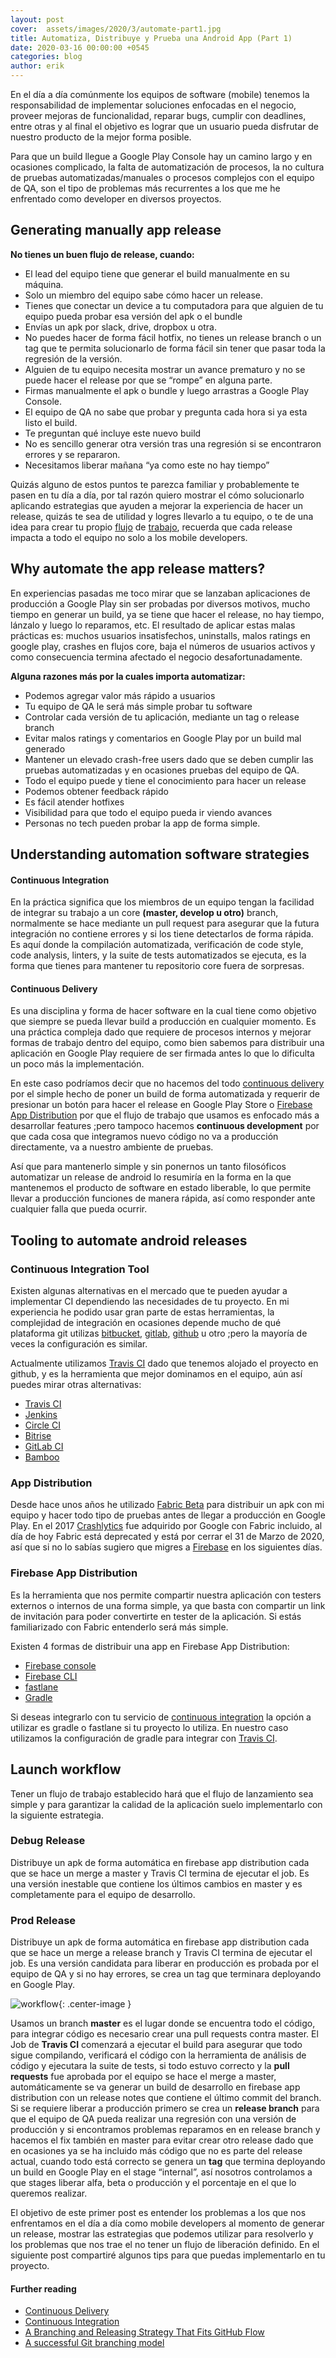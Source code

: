 ```yaml
---
layout: post
cover:  assets/images/2020/3/automate-part1.jpg
title: Automatiza, Distribuye y Prueba una Android App (Part 1)
date: 2020-03-16 00:00:00 +0545
categories: blog
author: erik
---
```


En el día a día comúnmente los equipos de software (mobile) tenemos la responsabilidad de implementar soluciones enfocadas en el negocio, proveer mejoras de funcionalidad, reparar bugs, cumplir con deadlines, entre otras y al final el objetivo es lograr que un usuario pueda disfrutar de nuestro producto de la mejor forma posible. 

Para que un build llegue a Google Play Console hay un camino largo y en ocasiones complicado, la falta de automatización de procesos, la no cultura de pruebas automatizadas/manuales o procesos complejos con el equipo de QA, son el tipo de problemas más recurrentes a los que me he enfrentado como developer en diversos proyectos.

## Generating manually app release

**No tienes un buen flujo de release, cuando:**

* El lead del equipo tiene que generar el build manualmente en su máquina.
* Solo un miembro del equipo sabe cómo hacer un release.
* Tienes que conectar un device a tu computadora para que alguien de tu equipo pueda probar esa versión del apk o el bundle
* Envías un apk por slack, drive, dropbox u otra. 
* No puedes hacer de forma fácil hotfix, no tienes un release branch o un tag que te permita solucionarlo de forma fácil sin tener que pasar toda la regresión de la versión.
* Alguien de tu equipo necesita mostrar un avance prematuro y no se puede hacer el release por que se “rompe” en alguna parte.
* Firmas manualmente el apk o bundle y luego arrastras a Google Play Console.
* El equipo de QA no sabe que probar y pregunta cada hora si ya esta listo el build.
* Te preguntan qué incluye este nuevo build
* No es sencillo generar otra versión tras una regresión si se encontraron errores y se repararon.
* Necesitamos liberar mañana “ya como este no hay tiempo”

Quizás alguno de estos puntos te parezca familiar y probablemente te pasen en tu día a día, por tal razón quiero mostrar el cómo solucionarlo aplicando estrategias que ayuden a mejorar la experiencia de hacer un release, quizás te sea de utilidad y logres llevarlo a tu equipo, o te de una idea para crear tu propio [flujo](https://nvie.com/posts/a-successful-git-branching-model/) de [trabajo](https://hackernoon.com/a-branching-and-releasing-strategy-that-fits-github-flow-be1b6c48eca2), recuerda que cada release impacta a todo el equipo no solo a los mobile developers.

## Why automate the app release matters?

En experiencias pasadas me toco mirar que se lanzaban aplicaciones de producción a Google Play sin ser probadas por diversos motivos, mucho tiempo en generar un build, ya se tiene que hacer el release, no hay tiempo, lánzalo y luego lo reparamos, etc. El resultado de aplicar estas malas prácticas es: muchos usuarios insatisfechos, uninstalls, malos ratings en google play, crashes en flujos core, baja el números de usuarios activos y como consecuencia termina afectado el negocio desafortunadamente. 

**Alguna razones más por la cuales importa automatizar:**

* Podemos agregar valor más rápido a usuarios  
* Tu equipo de QA le será más simple probar tu software 
* Controlar cada versión de tu aplicación, mediante un tag o release branch
* Evitar malos ratings y comentarios en Google Play por un build mal generado
* Mantener un elevado crash-free users dado que se deben cumplir las pruebas automatizadas y en ocasiones pruebas del equipo de QA.
* Todo el equipo puede y tiene el conocimiento para hacer un release
* Podemos obtener feedback rápido 
* Es fácil atender hotfixes 
* Visibilidad para que todo el equipo pueda ir viendo avances
* Personas no tech pueden probar la app de forma simple. 

## Understanding automation software strategies

#### Continuous Integration

En la práctica significa que los miembros de un equipo tengan la facilidad de integrar su trabajo a un core **(master, develop u otro)** branch, normalmente se hace mediante un pull request para asegurar que la futura integración no contiene errores y si los tiene detectarlos de forma rápida. 
Es aquí donde la compilación automatizada, verificación de code style, code analysis, linters, y la suite de tests automatizados se ejecuta, es la forma que tienes para mantener tu repositorio core fuera de sorpresas.

#### Continuous Delivery

Es una disciplina y forma de hacer software en la cual tiene como objetivo que siempre se pueda llevar build a producción en cualquier momento. Es una práctica compleja dado que requiere de procesos internos y mejorar formas de trabajo dentro del equipo, como bien sabemos para distribuir una aplicación en Google Play requiere de ser firmada antes lo que lo dificulta un poco más la implementación.

En este caso podríamos decir que no hacemos del todo [continuous delivery](https://martinfowler.com/bliki/ContinuousDelivery.html) por el simple hecho de poner un build de forma automatizada y requerir de presionar un botón para hacer el release en Google Play Store o [Firebase App Distribution](https://firebase.google.com/docs/app-distribution) por que el flujo de trabajo que usamos es enfocado más a desarrollar features ;pero tampoco hacemos **continuous development** por que cada cosa que integramos nuevo código no va a producción directamente, va a nuestro ambiente de pruebas.

Así que para mantenerlo simple y sin ponernos un tanto filosóficos automatizar un release de android lo resumiría en la forma en la que mantenemos el producto de software en estado liberable, lo que permite llevar a producción funciones de manera rápida, así como responder ante cualquier falla que pueda ocurrir. 

## Tooling to automate android releases

### Continuous Integration Tool

Existen algunas alternativas en el mercado que te pueden ayudar a implementar CI dependiendo las necesidades de tu proyecto. En mi experiencia he podido usar gran parte de estas herramientas, la complejidad de integración en ocasiones depende mucho de qué plataforma git utilizas [bitbucket](https://bitbucket.org/product/), [gitlab](https://about.gitlab.com/), [github](https://github.com/) u otro ;pero la mayoría de veces la configuración es similar. 

Actualmente utilizamos [Travis CI](https://docs.travis-ci.com/) dado que tenemos alojado el proyecto en github, y es la herramienta que mejor dominamos en el equipo, aún así  puedes mirar otras alternativas:

* [Travis CI](https://docs.travis-ci.com/)
* [Jenkins](https://jenkins.io/doc/)
* [Circle CI](https://circleci.com/)
* [Bitrise](https://www.bitrise.io/)
* [GitLab CI](https://about.gitlab.com/stages-devops-lifecycle/continuous-integration/)
* [Bamboo](https://www.atlassian.com/es/software/bamboo)


### App Distribution

Desde hace unos años he utilizado [Fabric Beta](https://docs.fabric.io/android/beta/overview.html) para distribuir un apk con mi equipo y hacer todo tipo de pruebas antes de llegar a producción en Google Play. En el 2017 [Crashlytics](https://firebase.google.com/docs/crashlytics) fue adquirido por Google con Fabric incluido, al día de hoy Fabric está deprecated y está por cerrar el 31 de Marzo de 2020, así que si no lo sabías sugiero que migres a [Firebase](https://firebase.google.com/?hl=es-419) en los siguientes días.

### Firebase App Distribution

Es la herramienta que nos permite compartir nuestra aplicación con testers externos o internos de una forma simple, ya que basta con compartir un link de invitación para poder convertirte en tester de la aplicación. Si estás familiarizado con Fabric entenderlo será más simple.

Existen 4 formas de distribuir una app en Firebase App Distribution: 

* [Firebase console](https://firebase.google.com/docs/app-distribution/android/distribute-console)
* [Firebase CLI](https://firebase.google.com/docs/app-distribution/android/distribute-cli) 
* [fastlane](https://firebase.google.com/docs/app-distribution/android/distribute-fastlane) 
* [Gradle](https://firebase.google.com/docs/app-distribution/android/distribute-gradle)

Si deseas integrarlo con tu servicio de [continuous integration](https://martinfowler.com/articles/continuousIntegration.html) la opción a utilizar es gradle o fastlane si tu proyecto lo utiliza. En nuestro caso utilizamos la configuración de gradle para integrar con [Travis CI](https://docs.travis-ci.com/).

## Launch workflow

Tener un flujo de trabajo establecido hará que el flujo de lanzamiento sea simple y para garantizar la calidad de la aplicación suelo implementarlo con la siguiente estrategia. 

### Debug Release

Distribuye un apk de forma automática en firebase app distribution cada que se hace un merge a master y Travis CI termina de ejecutar el job. Es una versión inestable que contiene los últimos cambios en master y es completamente para el equipo de desarrollo.

### Prod Release

Distribuye un apk de forma automática en firebase app distribution cada que se hace un merge a release branch y Travis CI termina de ejecutar el job. Es una versión candidata para liberar en producción es probada por el equipo de QA y si no hay errores, se crea un tag que terminara deployando en Google Play. 


![workflow](/assets/images/2020/3/work-flow.png){: .center-image }

Usamos un branch **master** es el lugar donde se encuentra todo el código, para integrar código es necesario crear una pull requests contra master. El Job de **Travis CI** comenzará a ejecutar el build para asegurar que todo sigue compilando, verificará el código con la herramienta de análisis de código y ejecutara la suite de tests, si todo estuvo correcto y la **pull requests** fue aprobada por el equipo se hace el merge a master, automáticamente se va generar un build de desarrollo en firebase app distribution con un release notes que contiene el último commit del branch. Si se requiere liberar a producción primero se crea un **release branch** para que el equipo de QA pueda realizar una regresión con una versión de producción y si encontramos problemas reparamos en en release branch y hacemos el fix también en master para evitar crear otro release dado que en ocasiones ya se ha incluido más código que no es parte del release actual, cuando todo está correcto se genera un **tag** que termina deployando un build en Google Play en el stage “internal”, así nosotros controlamos a que stages liberar alfa, beta o producción y el porcentaje en el que lo queremos realizar.

El objetivo de este primer post es entender los problemas a los que nos enfrentamos en el día a día como mobile developers al momento de generar un release, mostrar las estrategias que podemos utilizar para resolverlo y los problemas que nos trae el no tener un flujo de liberación definido. En el siguiente post compartiré algunos tips para que puedas implementarlo en tu proyecto. 

#### Further reading

* [Continuous Delivery](https://martinfowler.com/bliki/ContinuousDelivery.html)
* [Continuous Integration](https://martinfowler.com/articles/continuousIntegration.html)
* [A Branching and Releasing Strategy That Fits GitHub Flow](https://hackernoon.com/a-branching-and-releasing-strategy-that-fits-github-flow-be1b6c48eca2)
* [A successful Git branching model](https://nvie.com/posts/a-successful-git-branching-model/)